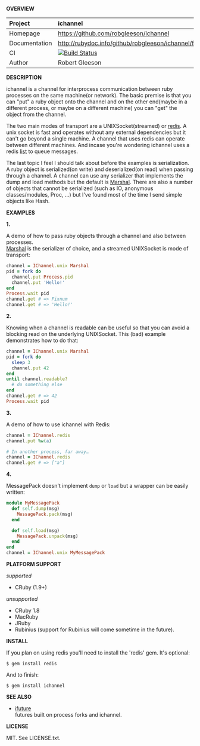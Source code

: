 __OVERVIEW__

| Project         | ichannel   
|:----------------|:--------------------------------------------------
| Homepage        | https://github.com/robgleeson/ichannel
| Documentation   | http://rubydoc.info/github/robgleeson/ichannel/frames  
| CI              | [![Build Status](https://travis-ci.org/robgleeson/ichannel.png)](https://travis-ci.org/robgleeson/ichannel)
| Author          | Robert Gleeson             


__DESCRIPTION__

ichannel is a channel for interprocess communication between ruby processes on
the same machine(or network). The basic premise is that you can "put" a ruby 
object onto the channel and on the other end(maybe in a different process, 
or maybe on a different machine) you can "get" the object from the channel.

The two main modes of transport are a UNIXSocket(streamed) or [redis](https://redis.io).
A unix socket is fast and operates without any external dependencies but it
can't go beyond a single machine. A channel that uses redis can operate between
different machines. And incase you're wondering ichannel uses a 
redis [list](http://redis.io/commands#list) to queue messages. 

The last topic I feel I should talk about before the examples is serialization. 
A ruby object is serialized(on write) and deserialized(on read) when passing
through a channel. A channel can use any serializer that implements the dump and
load methods but the default is [Marshal](http://ruby-doc.org/core-2.0/Marshal.html).
There are also a number of objects that cannot be serialized (such as IO, 
anonymous classes/modules, Proc, …) but I've found most of the time I send
simple objects like Hash.


__EXAMPLES__

__1.__

A demo of how to pass ruby objects through a channel and also between processes.  
[Marshal](http://rubydoc.info/stdlib/core/Marshal) is the serializer of choice, 
and a streamed UNIXSocket is mode of transport:

```ruby
channel = IChannel.unix Marshal
pid = fork do 
  channel.put Process.pid
  channel.put 'Hello!'
end
Process.wait pid
channel.get # => Fixnum
channel.get # => 'Hello!'
```

__2.__

Knowing when a channel is readable can be useful so that you can avoid a
blocking read on the underlying UNIXSocket. This (bad) example demonstrates 
how to do that:

```ruby
channel = IChannel.unix Marshal 
pid = fork do
  sleep 3
  channel.put 42
end
until channel.readable?
  # do something else
end
channel.get # => 42
Process.wait pid
```

__3.__

A demo of how to use ichannel with Redis:

```ruby
channel = IChannel.redis
channel.put %w(a)

# In another process, far away…
channel = IChannel.redis
channel.get # => ["a"]
```

__4.__

MessagePack doesn't implement `dump` or `load` but a wrapper can be easily
written:

```ruby
module MyMessagePack
  def self.dump(msg)
    MessagePack.pack(msg)
  end

  def self.load(msg)
    MessagePack.unpack(msg)
  end
end
channel = IChannel.unix MyMessagePack
```

__PLATFORM SUPPORT__

_supported_

  * CRuby (1.9+)

_unsupported_
  
  * CRuby 1.8
  * MacRuby
  * JRuby
  * Rubinius (support for Rubinius will come sometime in the future).

__INSTALL__

If you plan on using redis you'll need to install the 'redis' gem. It's
optional:

    $ gem install redis

And to finish:

    $ gem install ichannel

__SEE ALSO__
  
  - [ifuture](https://github.com/Havenwood/ifuture)  
    futures built on process forks and ichannel.

__LICENSE__

MIT. See LICENSE.txt.
